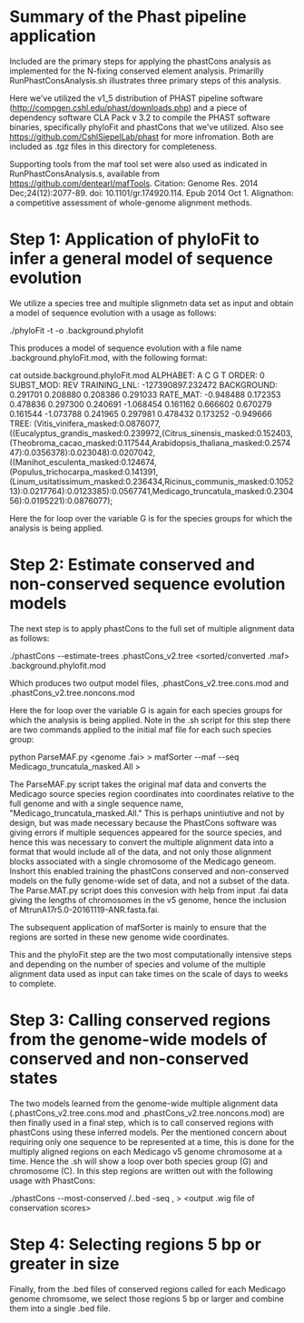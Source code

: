 # Summary of the Phast pipeline application

Included are the primary steps for applying the phastCons analysis as implemented for the N-fixing conserved element analysis. Primarilly RunPhastConsAnalysis.sh illustrates three primary steps of this analysis. 

Here we've utilized the v1_5 distribution of PHAST pipeline software (http://compgen.cshl.edu/phast/downloads.php) and a piece of dependency software CLA Pack v 3.2 to compile the PHAST software binaries, specifically phyloFit and phastCons that  we've utilized. Also see https://github.com/CshlSiepelLab/phast for more infromation. Both are included as .tgz files in this directory for completeness. 

Supporting tools from the maf tool set were also used as indicated in RunPhastConsAnalysis.s, available from https://github.com/dentearl/mafTools. Citation:
Genome Res. 2014 Dec;24(12):2077-89. doi: 10.1101/gr.174920.114. Epub 2014 Oct 1. Alignathon: a competitive assessment of whole-genome alignment methods.

# Step 1: Application of phyloFit to infer a general model of sequence evolution

We utilize a species tree and multiple slignmetn data set as input and obtain a model of sequence evolution with a usage as follows:

./phyloFit -t <tree> -o <prefix>.background.phylofit <maf>
  
This produces a model of sequence evolution with a file name <prefix>.background.phyloFit.mod, with the following format:
  
cat outside.background.phyloFit.mod 
ALPHABET: A C G T 
ORDER: 0
SUBST_MOD: REV
TRAINING_LNL: -127390897.232472
BACKGROUND: 0.291701 0.208880 0.208386 0.291033 
RATE_MAT:
  -0.948488    0.172353    0.478836    0.297300 
   0.240691   -1.068454    0.161162    0.666602 
   0.670279    0.161544   -1.073788    0.241965 
   0.297981    0.478432    0.173252   -0.949666 
TREE: (Vitis_vinifera_masked:0.0876077,((Eucalyptus_grandis_masked:0.239972,(Citrus_sinensis_masked:0.152403,(Theobroma_cacao_masked:0.117544,Arabidopsis_thaliana_masked:0.257447):0.0356378):0.023048):0.0207042,((Manihot_esculenta_masked:0.124674,(Populus_trichocarpa_masked:0.141391,(Linum_usitatissimum_masked:0.236434,Ricinus_communis_masked:0.105213):0.0217764):0.0123385):0.0567741,Medicago_truncatula_masked:0.230456):0.0195221):0.0876077);
  
Here the for loop over the variable G is for the species groups for which the analysis is being applied. 
  
# Step 2: Estimate conserved and non-conserved sequence evolution models
  
The next step is to apply phastCons to the full set of multiple alignment data as follows:
  
./phastCons --estimate-trees <prefix>.phastCons_v2.tree <sorted/converted .maf> <prefix>.background.phylofit.mod

Which produces two output model files, <prefix>.phastCons_v2.tree.cons.mod and <prefix>.phastCons_v2.tree.noncons.mod
  
Here the for loop over the variable G is again for each species groups for which the analysis is being applied. Note in the .sh script for this step there are two commands applied to the initial maf file for each such species group:
  
python ParseMAF.py <original maf> <genome .fai> > <converted maf>
mafSorter --maf <converted maf> --seq Medicago_truncatula_masked.All > <converted and sorted maf>
  
The ParseMAF.py script takes the original maf data and converts the Medicago source species region coordinates into coordinates relative to the full genome and with a single sequence name, "Medicago_truncatula_masked.All." This is perhaps unintiutive and not by design, but was made necessary because the PhastCons software was giving errors if multiple sequences appeared for the source species, and hence this was necessary to convert the multiple alignment data into a format that would include all of the data, and not only those alignment blocks associated with a single chromosome of the Medicago geneom. Inshort this enabled training the phastCons conserved and non-conserved models on the fully genome-wide set of data, and not a subset of the data. The Parse.MAT.py script does this convesion with help from input .fai data giving the lengths of chromosomes in the v5 genome, hence the inclusion of MtrunA17r5.0-20161119-ANR.fasta.fai.
  
The subsequent application of mafSorter is mainly to ensure that the regions are sorted in these new genome wide coordinates. 
  
This and the phyloFit step are the two most computationally intensive steps and depending on the number of species and volume of the multiple alignment data used as input can take times on the scale of days to weeks to complete.  
  
# Step 3: Calling conserved regions from the genome-wide models of conserved and non-conserved states
  
The two models learned from the genome-wide multiple alignment data (<prefix>.phastCons_v2.tree.cons.mod and <prefix>.phastCons_v2.tree.noncons.mod) are then finally used in a final step, which is to call conserved regions with phastCons using these inferred models. Per the mentioned concern about requiring only one sequence to be represented at a time, this is done for the multiply aligned regions on each Medicago v5 genome chromosome at a time. Hence the .sh will show a loop over both species group (G) and chromosome (C). In this step regions are written out with the following usage with PhastCons:
  
 ./phastCons --most-conserved <path>/<group>.<chromosome>.bed -seq <chromosome> <maf for chromosome regions> <conserved model>,<non-conserved model> > <output .wig file of conservation scores>
  
# Step 4: Selecting regions 5 bp or greater in size
  
 Finally, from the .bed files of conserved regions called for each Medicago genome chromsome, we select those regions 5 bp or larger and combine them into a single .bed file.  
